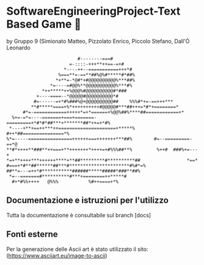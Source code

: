 # SoftwareEngineeringProject-Text Based Game :european_castle:

by Gruppo 9 (Simionato Matteo, Pizzolato Enrico, Piccolo Stefano, Dall'Ò Leonardo
                                                                                                    
                                                           
                              #--------===#                                  
                           =-::::-+++**++==-=+#                              
                         *----++--===========+++*#                           
                       %===**=-==**##%@%#*****#*##%                          
                      *+**=-*@#*+#@@@@@@@@@@%***##%                          
                    *=----=#@@%**@@@@@@@@@@@%***#%                           
                 *++*****++%@@@%#@@@@@@@@@@#*###                             
               +----====--*@@@@@#@@@@@@@@@@*#                                
              #=------=+*#%###%@+@@@@@@@@@@##    %%%#*+=-==+++***            
             **#*****====+%*++++++++++#@@@@@#***##+++=*#*+========*          
          #*=-============+++++*=+*======+%@@%##%****##============+*        
      %+=-=*=----=======+===+=======-=========+*#*#*##***+*******##*++=+*#%  
     *----+**+==++***++=====================+*****%  #++*##===============*% 
    %*=-----================++++++===+++++++***##%        #=--=========-==*@ 
    **#*++++**###**++===+**+++++++*++++=+#%%%##**%         %++#  ###%+=---+  
    *=+**++++***++++++****+**##*********#**********##                 *==*  
    #===+*#**##******##***#**********************#%#*=%                         
    ##**=---=++*#***********######*****#####*###**##%                          
     *=--=======#**********#***+========++*****#                              
      #+*#%%++++   @%%%           %#++====+*%                                 
                                                                                                   
                                                                                
                                                                      

## Documentazione e istruzioni per l'utilizzo
Tutta la documentazione è consultabile sul branch [docs]

## Fonti esterne
Per la generazione delle Ascii art è stato utilizzato il sito: (https://www.asciiart.eu/image-to-ascii)
